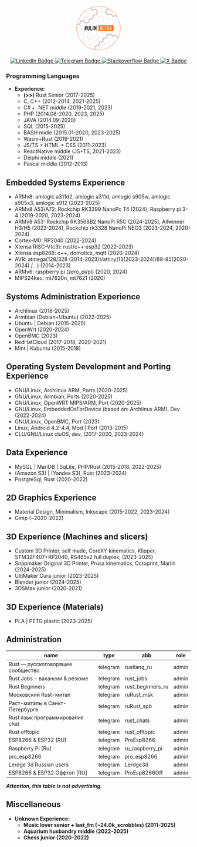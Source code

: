 <div id="header" align="center">
  <img src="https://github.com/denisandroid/denisandroid/blob/main/avatar2.png?raw=true" width="120px"/>
  </br></br>
<div id="badges">
  <a href="http://linkedin.ulinkot.ru">
    <img src="https://img.shields.io/badge/LinkedIn-blue?style=for-the-badge&logo=linkedin&logoColor=white" alt="LinkedIn Badge"/>
  </a>
  <a href="http://telegram.ulinkot.ru">
    <img src="https://img.shields.io/badge/>> Telegram @UlinKot <<-red?style=for-the-badge&logo=telegram&logoColor=white" alt="Telegram Badge"/>
  </a>
  <a href="http://stackoverflow.ulinkot.ru">
    <img src="https://img.shields.io/badge/Stackoverflow-green?style=for-the-badge&logo=stackoverflow&logoColor=white" alt="Stackoverflow Badge"/>
  </a>
  <a href="http://twitter.ulinkot.ru">
    <img src="https://img.shields.io/badge/Twitter-blue?style=for-the-badge&logo=x&logoColor=white" alt="X Badge"/>
  </a>
</div>
</div>

### Programming Languages
- **Experience:**
  - **(>>)** Rust Senior (2017-2025)
  - C, C++ (2012-2014, 2021-2025)
  - C# + .NET middle (2019-2021, 2023)
  - PHP (2014.08-2020, 2023, 2025)
  - JAVA (2014.09-2020)
  - SQL (2015-2025)
  - BASH midle (2015.01-2020, 2023-2025)
  - Wasm+Rust (2019-2021)
  - JS/TS + HTML + CSS (2011-2023)
  - ReactNative middle (JS+TS, 2021-2023)
  - Delphi middle (2021)
  - Pascal middle (2012-2013)

## Embedded Systems Experience
- ARMv8: amlogic a311d2, amlogic a311d, amlogic s905w, amlogic s905x3, amlogic s912 (2023-2025)
- ARMv8 A53/A72: Rockchip RK3399 NanoPc T4 (2024), Raspberry pi 3-4 (2019-2020, 2023-2024)
- ARMv8 A53: Rockchip RK3568B2 NanoPi R5C (2024-2025), Allwinner H3/H5 (2022-2024), Rockchip rk3328 NanoPi NEO3 (2023-2024, 2020-2024)
- Cortex-M0: RP2040 (2022-2024)
- Xtensa RISC-V(c3): rust/c++ esp32 (2022-2023)
- Xtensa esp8266: c++, domoticz, mqtt (2020-2024)
- AVR: atmega(128/328 (2014-2023))/attiny(13(2023-2024)/88-85(2020-2024) /...) (2014-2023)
- ARMv6: raspberry pi (zero_pi/pi) (2020, 2024)
- MIPS24kec: mt7620n, mt7621 (2020)

## Systems Administration Experience
- Archlinux (2018-2025)
- Armbian (Debian+Ubuntu) (2022-2025)
- Ubuntu | Debian (2015-2025)
- OpenWrt (2020-2024)
- OpenBMC (2023)
- RedHatCloud (2017-2018, 2020-2021)
- Mint | Kubuntu (2015-2018)

## Operating System Development and Porting Experience
- GNU/Linux, Archlinux ARM, Ports (2020-2025)
- GNU/Linux, Armbian, Ports (2020-2025)
- GNU/Linux, OpenWRT MIPS/ARM, Port (2020-2025)
- GNU/Linux, EmbeddedOsForDevice (based on: Archlinux ARM), Dev (2022-2024)
- GNU/Linux, OpenBMC, Port (2023)
- Linux, Android 4.2-4.4, Mod | Port (2013-2015)
- CLU/GNU/Linux cluOS, dev, (2017-2020, 2023-2024)

## Data Experience
- MySQL | MariDB | SqLite, PHP/Rust (2015-2018, 2022-2025)
- (Amazon S3) | (Yandex S3), Rust (2023-2024)
- PostgreSql, Rust (2020-2022)

## 2D Graphics Experience
- Material Design, Minimalism, Inkscape (2015-2022, 2023-2024)
- Gimp (~2020-2022)

## 3D Experience (Machines and slicers)
- Custom 3D Printer, self made, CoreXY kinematics, Klipper, STM32F407+RP2040, RS485x2 full duplex, (2023-2025)
- Snapmaker Original 3D Printer, Prusa kinematics, Octoprint, Marlin (2024-2025)
- UltiMaker Cura junior (2023-2025)
- Blender junior (2024-2025)
- 3DSMax junior (2020-2021)

## 3D Experience (Materials)
- PLA | PETG plastic (2023-2025)

## Administration
|              name                 |   type   |        abb        |    role   |
| --------------------------------- | -------- | ----------------- | --------- |
| Rust — русскоговорящее сообщество | telegram | rustlang_ru       | admin     |
| Rust Jobs - вакансии & резюме     | telegram | rust_jobs         | admin     |
| Rust Beginners                    | telegram | rust_beginners_ru | admin     |
| Московский Rust-митап             | telegram | ruRust_msk        | admin     |
| Раст-митапы в Санкт-Петербурге    | telegram | ruRust_spb        | admin     |
| Rust язык программирования chat   | telegram | rust_chats        | admin     |
| Rust offtopic                     | telegram | rust_offtopic     | admin     |
| ESP8266 & ESP32 [RU]              | telegram | ProEsp8266        | admin     |
| Raspberry Pi [Ru]                 | telegram | ru_raspberry_pi   | admin     |
| pro_esp8266                       | telegram | pro_esp8266       | admin     |
| Lerdge 3d Russian users           | telegram | Lerdge3d          | admin     |
| ESP8266 & ESP32 Оффтоп [RU]       | telegram | ProEsp8266Off     | admin     |

<i><b>Attention<b>, this table is not advertising.</i>

## Miscellaneous
- **Unknown Experience:**
  - Music lover senior + last_fm (~24.0k_scrobbles) (2011-2025)
  - Aquarium husbandry middle (2022-2025)
  - Chess junior (2020-2022)
